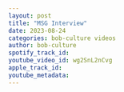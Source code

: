 ```yaml
---
layout: post
title: "MSG Interview"
date: 2023-08-24
categories: bob-culture videos
author: bob-culture
spotify_track_id: 
youtube_video_id: wg2SnL2nCvg
apple_track_id: 
youtube_metadata: 
---
```

